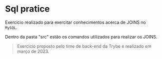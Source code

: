 # Sql pratice

Exercicio realizado para exercitar conhecimentos acerca de JOINS no <code>MySQL</code>.

Dentro da pasta "src" estão os comandos utilizados para realizar os JOINS.

> Exercicio proposto pelo time de back-end da Trybe e realizado em março de 2023.
